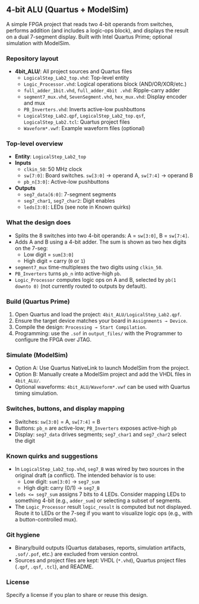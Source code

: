 ## 4-bit ALU (Quartus + ModelSim)

A simple FPGA project that reads two 4-bit operands from switches, performs addition (and includes a logic-ops block), and displays the result on a dual 7-segment display. Built with Intel Quartus Prime; optional simulation with ModelSim.

### Repository layout
- **4bit_ALU/**: All project sources and Quartus files
  - `LogicalStep_Lab2_top.vhd`: Top-level entity
  - `Logic_Processor.vhd`: Logical operations block (AND/OR/XOR/etc.)
  - `full_adder_1bit.vhd`, `full_adder_4bit .vhd`: Ripple-carry adder
  - `segment7_mux.vhd`, `SevenSegment.vhd`, `hex_mux.vhd`: Display encoder and mux
  - `PB_Inverters.vhd`: Inverts active-low pushbuttons
  - `LogicalStep_Lab2.qpf`, `LogicalStep_Lab2_top.qsf`, `LogicalStep_Lab2.tcl`: Quartus project files
  - `Waveform*.vwf`: Example waveform files (optional)

### Top-level overview
- **Entity**: `LogicalStep_Lab2_top`
- **Inputs**
  - `clkin_50`: 50 MHz clock
  - `sw[7:0]`: Board switches. `sw[3:0]` → operand A, `sw[7:4]` → operand B
  - `pb_n[3:0]`: Active-low pushbuttons
- **Outputs**
  - `seg7_data[6:0]`: 7-segment segments
  - `seg7_char1`, `seg7_char2`: Digit enables
  - `leds[3:0]`: LEDs (see note in Known quirks)

### What the design does
- Splits the 8 switches into two 4-bit operands: A = `sw[3:0]`, B = `sw[7:4]`.
- Adds A and B using a 4-bit adder. The sum is shown as two hex digits on the 7-seg:
  - Low digit = `sum[3:0]`
  - High digit = carry (`0` or `1`)
- `segment7_mux` time-multiplexes the two digits using `clkin_50`.
- `PB_Inverters` turns `pb_n` into active-high `pb`.
- `Logic_Processor` computes logic ops on A and B, selected by `pb(1 downto 0)` (not currently routed to outputs by default).

### Build (Quartus Prime)
1. Open Quartus and load the project: `4bit_ALU/LogicalStep_Lab2.qpf`.
2. Ensure the target device matches your board in `Assignments → Device`.
3. Compile the design: `Processing → Start Compilation`.
4. Programming: use the `.sof` in `output_files/` with the Programmer to configure the FPGA over JTAG.

### Simulate (ModelSim)
- Option A: Use Quartus NativeLink to launch ModelSim from the project.
- Option B: Manually create a ModelSim project and add the VHDL files in `4bit_ALU/`.
- Optional waveforms: `4bit_ALU/Waveform*.vwf` can be used with Quartus timing simulation.

### Switches, buttons, and display mapping
- Switches: `sw[3:0]` = A, `sw[7:4]` = B
- Buttons: `pb_n` are active-low; `PB_Inverters` exposes active-high `pb`
- Display: `seg7_data` drives segments; `seg7_char1` and `seg7_char2` select the digit

### Known quirks and suggestions
- In `LogicalStep_Lab2_top.vhd`, `seg7_B` was wired by two sources in the original draft (a conflict). The intended behavior is to use:
  - Low digit: `sum[3:0]` → `seg7_sum`
  - High digit: carry (0/1) → `seg7_B`
- `leds <= seg7_sum` assigns 7 bits to 4 LEDs. Consider mapping LEDs to something 4-bit (e.g., `adder_sum`) or selecting a subset of segments.
- The `Logic_Processor` result `logic_result` is computed but not displayed. Route it to LEDs or the 7-seg if you want to visualize logic ops (e.g., with a button-controlled mux).

### Git hygiene
- Binary/build outputs (Quartus databases, reports, simulation artifacts, `.sof/.pof`, etc.) are excluded from version control.
- Sources and project files are kept: VHDL (`*.vhd`), Quartus project files (`.qpf`, `.qsf`, `.tcl`), and README.

### License
Specify a license if you plan to share or reuse this design.
